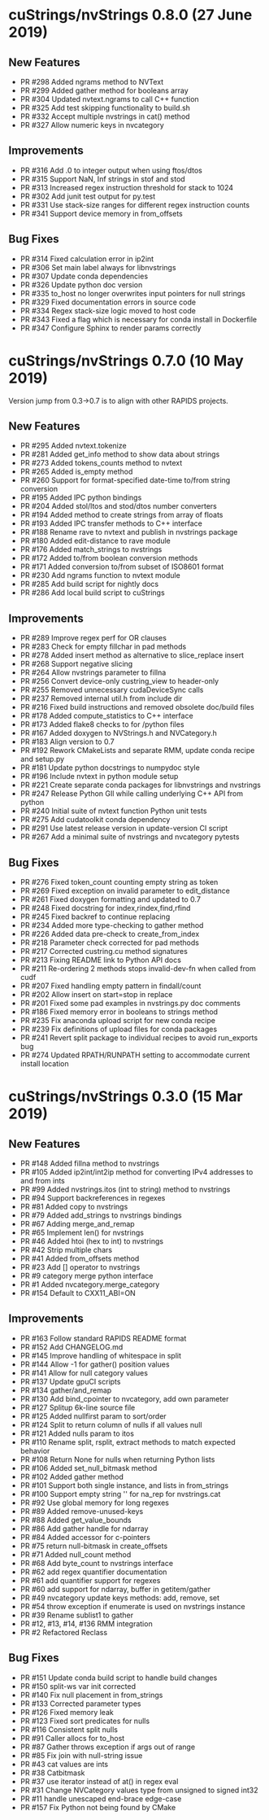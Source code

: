 # cuStrings/nvStrings 0.8.0 (27 June 2019)

## New Features

- PR #298 Added ngrams method to NVText
- PR #299 Added gather method for booleans array
- PR #304 Updated nvtext.ngrams to call C++ function
- PR #325 Add test skipping functionality to build.sh
- PR #332 Accept multiple nvstrings in cat() method
- PR #327 Allow numeric keys in nvcategory

## Improvements

- PR #316 Add .0 to integer output when using ftos/dtos
- PR #315 Support NaN, Inf strings in stof and stod
- PR #313 Increased regex instruction threshold for stack to 1024
- PR #302 Add junit test output for py.test
- PR #331 Use stack-size ranges for different regex instruction counts
- PR #341 Support device memory in from_offsets

## Bug Fixes

- PR #314 Fixed calculation error in ip2int
- PR #306 Set main label always for libnvstrings
- PR #307 Update conda dependencies
- PR #326 Update python doc version
- PR #335 to_host no longer overwrites input pointers for null strings
- PR #329 Fixed documentation errors in source code
- PR #334 Regex stack-size logic moved to host code
- PR #343 Fixed a flag which is necessary for conda install in Dockerfile
- PR #347 Configure Sphinx to render params correctly


# cuStrings/nvStrings 0.7.0 (10 May 2019)

Version jump from 0.3->0.7 is to align with other RAPIDS projects.

## New Features

- PR #295 Added nvtext.tokenize
- PR #281 Added get_info method to show data about strings
- PR #273 Added tokens_counts method to nvtext
- PR #265 Added is_empty method
- PR #260 Support for format-specified date-time to/from string conversion
- PR #195 Added IPC python bindings
- PR #204 Added stol/ltos and stod/dtos number converters
- PR #194 Added method to create strings from array of floats
- PR #193 Added IPC transfer methods to C++ interface
- PR #188 Rename rave to nvtext and publish in nvstrings package
- PR #180 Added edit-distance to rave module
- PR #176 Added match_strings to nvstrings
- PR #172 Added to/from boolean conversion methods
- PR #171 Added conversion to/from subset of ISO8601 format
- PR #230 Add ngrams function to nvtext module
- PR #285 Add build script for nightly docs
- PR #286 Add local build script to cuStrings


## Improvements

- PR #289 Improve regex perf for OR clauses
- PR #283 Check for empty fillchar in pad methods
- PR #278 Added insert method as alternative to slice_replace insert
- PR #268 Support negative slicing
- PR #264 Allow nvstrings parameter to fillna
- PR #256 Convert device-only custring_view to header-only
- PR #255 Removed unnecessary cudaDeviceSync calls
- PR #237 Removed internal util.h from include dir
- PR #216 Fixed build instructions and removed obsolete doc/build files
- PR #178 Added compute_statistics to C++ interface
- PR #173 Added flake8 checks to for /python files
- PR #167 Added doxygen to NVStrings.h and NVCategory.h
- PR #183 Align version to 0.7
- PR #192 Rework CMakeLists and separate RMM, update conda recipe and setup.py
- PR #181 Update python docstrings to numpydoc style
- PR #196 Include nvtext in python module setup
- PR #221 Create separate conda packages for libnvstrings and nvstrings
- PR #247 Release Python GIl while calling underlying C++ API from python
- PR #240 Initial suite of nvtext function Python unit tests
- PR #275 Add cudatoolkit conda dependency
- PR #291 Use latest release version in update-version CI script
- PR #267 Add a minimal suite of nvstrings and nvcategory pytests

## Bug Fixes

- PR #276 Fixed token_count counting empty string as token
- PR #269 Fixed exception on invalid parameter to edit_distance
- PR #261 Fixed doxygen formatting and updated to 0.7
- PR #248 Fixed docstring for index,rindex,find,rfind
- PR #245 Fixed backref to continue replacing
- PR #234 Added more type-checking to gather method
- PR #226 Added data pre-check to create_from_index
- PR #218 Parameter check corrected for pad methods
- PR #217 Corrected custring.cu method signatures
- PR #213 Fixing README link to Python API docs
- PR #211 Re-ordering 2 methods stops invalid-dev-fn when called from cudf
- PR #207 Fixed handling empty pattern in findall/count
- PR #202 Allow insert on start=stop in replace
- PR #201 Fixed some pad examples in nvstrings.py doc comments
- PR #186 Fixed memory error in booleans to strings method
- PR #235 Fix anaconda upload script for new conda recipe
- PR #239 Fix definitions of upload files for conda packages
- PR #241 Revert split package to individual recipes to avoid run_exports bug
- PR #274 Updated RPATH/RUNPATH setting to accommodate current install location


# cuStrings/nvStrings 0.3.0 (15 Mar 2019)

## New Features

- PR #148 Added fillna method to nvstrings
- PR #105 Added ip2int/int2ip method for converting IPv4 addresses to and from ints
- PR #99 Added nvstrings.itos (int to string) method to nvstrings
- PR #94 Support backreferences in regexes
- PR #81 Added copy to nvstrings
- PR #79 Added add_strings to nvstrings bindings
- PR #67 Adding merge_and_remap
- PR #65 Implement len() for nvstrings
- PR #46 Added htoi (hex to int) to nvstrings
- PR #42 Strip multiple chars
- PR #41 Added from_offsets method
- PR #23 Add [] operator to nvstrings
- PR #9 category merge python interface
- PR #1 Added nvcategory.merge_category
- PR #154 Default to CXX11_ABI=ON

## Improvements

- PR #163 Follow standard RAPIDS README format
- PR #152 Add CHANGELOG.md
- PR #145 Improve handling of whitespace in split
- PR #144 Allow -1 for gather() position values
- PR #141 Allow for null category values
- PR #137 Update gpuCI scripts
- PR #134 gather/and_remap
- PR #130 Add bind_cpointer to nvcategory, add own parameter
- PR #127 Splitup 6k-line source file
- PR #125 Added nullfirst param to sort/order
- PR #124 Split to return column of nulls if all values null
- PR #121 Added nulls param to itos
- PR #110 Rename split, rsplit, extract methods to match expected behavior
- PR #108 Return None for nulls when returning Python lists
- PR #106 Added set_null_bitmask method
- PR #102 Added gather method
- PR #101 Support both single instance, and lists in from_strings
- PR #100 Support empty string '' for na_rep for nvstrings.cat
- PR #92 Use global memory for long regexes
- PR #89 Added remove-unused-keys
- PR #88 Added get_value_bounds
- PR #86 Add gather handle for ndarray
- PR #84 Added accessor for c-pointers
- PR #75 return null-bitmask in create_offsets
- PR #71 Added null_count method
- PR #68 Add byte_count to nvstrings interface
- PR #62 add regex quantifier documentation
- PR #61 add quantifier support for regexes
- PR #60 add support for ndarray, buffer in getitem/gather
- PR #49 nvcategory update keys methods: add, remove, set
- PR #54 throw exception if enumerate is used on nvstrings instance
- PR #39 Rename sublist1 to gather
- PR #12, #13, #14, #136 RMM integration
- PR #2 Refactored Reclass

## Bug Fixes

- PR #151 Update conda build script to handle build changes
- PR #150 split-ws var init corrected
- PR #140 Fix null placement in from_strings
- PR #133 Corrected parameter types
- PR #126 Fixed memory leak
- PR #123 Fixed sort predicates for nulls
- PR #116 Consistent split nulls
- PR #91 Caller allocs for to_host
- PR #87 Gather throws exception if args out of range
- PR #85 Fix join with null-string issue
- PR #43 cat values are ints
- PR #38 Catbitmask
- PR #37 use iterator instead of at() in regex eval
- PR #31 Change NVCategory values type from unsigned to signed int32
- PR #11 handle unescaped end-brace edge-case
- PR #157 Fix Python not being found by CMake
